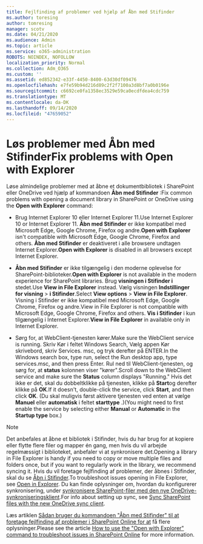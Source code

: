 ```yaml
---
title: Fejlfinding af problemer ved hjælp af Åbn med Stifinder
ms.author: toresing
author: tomresing
manager: scotv
ms.date: 04/21/2020
ms.audience: Admin
ms.topic: article
ms.service: o365-administration
ROBOTS: NOINDEX, NOFOLLOW
localization_priority: Normal
ms.collection: Adm_O365
ms.custom: ''
ms.assetid: ed852342-e33f-4450-8400-63d30df09476
ms.openlocfilehash: e7fe59b94d216d89c2f2f7100a3d8bf7a0b0196e
ms.sourcegitcommit: c6692ce0fa1358ec3529e59ca0ecdfdea4cdc759
ms.translationtype: MT
ms.contentlocale: da-DK
ms.lasthandoff: 09/14/2020
ms.locfileid: "47659052"
---
```

# <a name="fix-problems-with-open-with-explorer"></a><span data-ttu-id="22393-102">Løs problemer med Åbn med Stifinder</span><span class="sxs-lookup"><span data-stu-id="22393-102">Fix problems with Open with Explorer</span></span>

<span data-ttu-id="22393-103">Løse almindelige problemer med at åbne et dokumentbibliotek i SharePoint eller OneDrive ved hjælp af kommandoen **Åbn med Stifinder** :</span><span class="sxs-lookup"><span data-stu-id="22393-103">Fix common problems with opening a document library in SharePoint or OneDrive using the **Open with Explorer** command:</span></span> 
  
- <span data-ttu-id="22393-104">Brug Internet Explorer 10 eller Internet Explorer 11.</span><span class="sxs-lookup"><span data-stu-id="22393-104">Use Internet Explorer 10 or Internet Explorer 11.</span></span> <span data-ttu-id="22393-105">**Åbn med Stifinder** er ikke kompatibel med Microsoft Edge, Google Chrome, Firefox og andre.</span><span class="sxs-lookup"><span data-stu-id="22393-105">**Open with Explorer** isn't compatible with Microsoft Edge, Google Chrome, Firefox and others.</span></span> <span data-ttu-id="22393-106">**Åbn med Stifinder** er deaktiveret i alle browsere undtagen Internet Explorer.</span><span class="sxs-lookup"><span data-stu-id="22393-106">**Open with Explorer** is disabled in all browsers except Internet Explorer.</span></span> 
    
- <span data-ttu-id="22393-107">**Åbn med Stifinder** er ikke tilgængelig i den moderne oplevelse for SharePoint-biblioteker.</span><span class="sxs-lookup"><span data-stu-id="22393-107">**Open with Explorer** is not available in the modern experience for SharePoint libraries.</span></span> <span data-ttu-id="22393-108">Brug **visningen i Stifinder i** stedet.</span><span class="sxs-lookup"><span data-stu-id="22393-108">Use **View in File Explorer** instead.</span></span> <span data-ttu-id="22393-109">Vælg visningen **Indstillinger for visning** \> **i Stifinder**.</span><span class="sxs-lookup"><span data-stu-id="22393-109">Select **View options** \> **View in File Explorer**.</span></span> <span data-ttu-id="22393-110">Visning i Stifinder er ikke kompatibel med Microsoft Edge, Google Chrome, Firefox og andre.</span><span class="sxs-lookup"><span data-stu-id="22393-110">View in File Explorer is not compatible with Microsoft Edge, Google Chrome, Firefox and others.</span></span> <span data-ttu-id="22393-111">**Vis i Stifinder** i kun tilgængelig i Internet Explorer.</span><span class="sxs-lookup"><span data-stu-id="22393-111">**View in File Explorer** in available only in Internet Explorer.</span></span> 
    
- <span data-ttu-id="22393-112">Sørg for, at WebClient-tjenesten kører.</span><span class="sxs-lookup"><span data-stu-id="22393-112">Make sure the WebClient service is running.</span></span> <span data-ttu-id="22393-113">Skriv Kør i feltet Windows Search, Vælg appen Kør skrivebord, skriv Services. msc, og tryk derefter på ENTER.</span><span class="sxs-lookup"><span data-stu-id="22393-113">In the Windows search box, type run, select the Run desktop app, type services.msc, and then press Enter.</span></span> <span data-ttu-id="22393-114">Rul ned til WebClient-tjenesten, og sørg for, at **status** kolonnen viser "kører".</span><span class="sxs-lookup"><span data-stu-id="22393-114">Scroll down to the WebClient service and make sure the **Status** column displays "Running."</span></span> <span data-ttu-id="22393-115">Hvis det ikke er det, skal du dobbeltklikke på tjenesten, klikke på **Start**og derefter klikke på **OK**.</span><span class="sxs-lookup"><span data-stu-id="22393-115">If it doesn't, double-click the service, click **Start**, and then click **OK**.</span></span> <span data-ttu-id="22393-116">(Du skal muligvis først aktivere tjenesten ved enten at vælge **Manuel** eller **automatisk** i feltet **starttype** .)</span><span class="sxs-lookup"><span data-stu-id="22393-116">(You might need to first enable the service by selecting either **Manual** or **Automatic** in the **Startup type** box.)</span></span> 
    
> [!NOTE]
> <span data-ttu-id="22393-117">Det anbefales at åbne et bibliotek i Stifinder, hvis du har brug for at kopiere eller flytte flere filer og mapper én gang, men hvis du vil arbejde regelmæssigt i biblioteket, anbefaler vi at synkronisere det.</span><span class="sxs-lookup"><span data-stu-id="22393-117">Opening a library in File Explorer is handy if you need to copy or move multiple files and folders once, but if you want to regularly work in the library, we recommend syncing it.</span></span> <span data-ttu-id="22393-118">Hvis du vil foretage fejlfinding af problemer, der åbnes i Stifinder, skal du se [Åbn i Stifinder](https://go.microsoft.com/fwlink/?linkid=871665).</span><span class="sxs-lookup"><span data-stu-id="22393-118">To troubleshoot issues opening in File Explorer, see [Open in Explorer](https://go.microsoft.com/fwlink/?linkid=871665).</span></span> <span data-ttu-id="22393-119">Du kan finde oplysninger om, hvordan du konfigurerer synkronisering, under [synkronisere SharePoint-filer med den nye OneDrive-synkroniseringsklient](https://go.microsoft.com/fwlink/?linkid=871666).</span><span class="sxs-lookup"><span data-stu-id="22393-119">For info about setting up sync, see [Sync SharePoint files with the new OneDrive sync client](https://go.microsoft.com/fwlink/?linkid=871666).</span></span>
  
<span data-ttu-id="22393-120">Læs artiklen [Sådan bruger du kommandoen "Åbn med Stifinder" til at foretage fejlfinding af problemer i SharePoint Online for at](https://docs.microsoft.com/sharepoint/support/lists-and-libraries/troubleshoot-issues-using-open-with-explorer) få flere oplysninger.</span><span class="sxs-lookup"><span data-stu-id="22393-120">Please see the article [How to use the "Open with Explorer" command to troubleshoot issues in SharePoint Online](https://docs.microsoft.com/sharepoint/support/lists-and-libraries/troubleshoot-issues-using-open-with-explorer) for more information.</span></span> 
  

